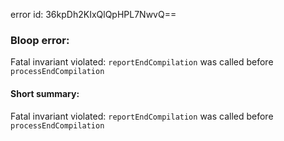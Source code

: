 error id: 36kpDh2KIxQlQpHPL7NwvQ==
### Bloop error:

Fatal invariant violated: `reportEndCompilation` was called before `processEndCompilation`
#### Short summary: 

Fatal invariant violated: `reportEndCompilation` was called before `processEndCompilation`